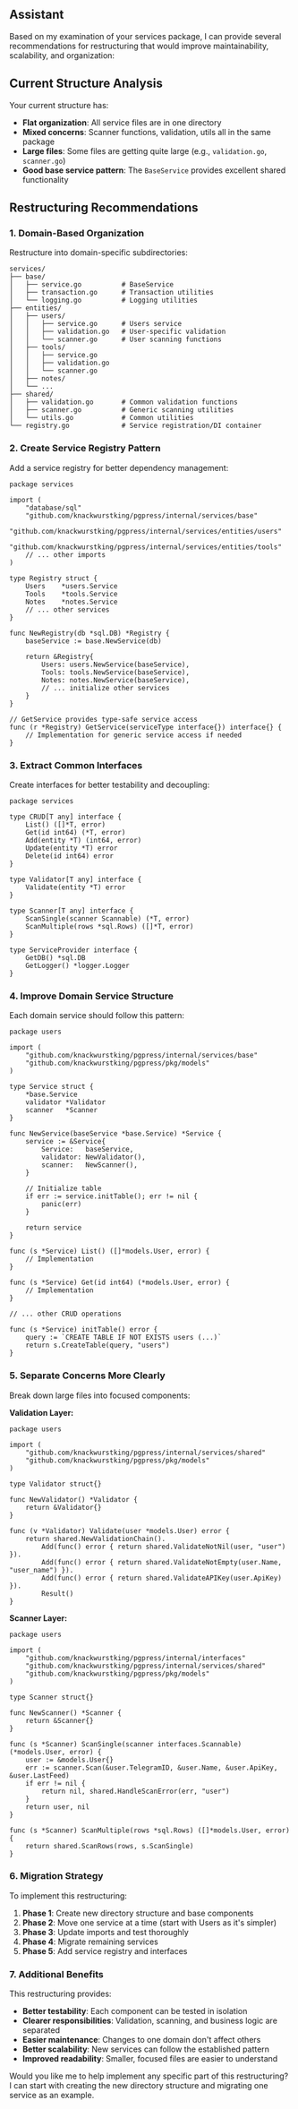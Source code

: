 ## Assistant

Based on my examination of your services package, I can provide several recommendations for restructuring that would improve maintainability, scalability, and organization:

## Current Structure Analysis

Your current structure has:

- **Flat organization**: All service files are in one directory
- **Mixed concerns**: Scanner functions, validation, utils all in the same package
- **Large files**: Some files are getting quite large (e.g., `validation.go`, `scanner.go`)
- **Good base service pattern**: The `BaseService` provides excellent shared functionality

## Restructuring Recommendations

### 1. **Domain-Based Organization**

Restructure into domain-specific subdirectories:

```pg-press/internal/services/base.go#L1-10
services/
├── base/
│   ├── service.go          # BaseService
│   ├── transaction.go      # Transaction utilities
│   └── logging.go          # Logging utilities
├── entities/
│   ├── users/
│   │   ├── service.go      # Users service
│   │   ├── validation.go   # User-specific validation
│   │   └── scanner.go      # User scanning functions
│   ├── tools/
│   │   ├── service.go
│   │   ├── validation.go
│   │   └── scanner.go
│   ├── notes/
│   └── ...
├── shared/
│   ├── validation.go       # Common validation functions
│   ├── scanner.go          # Generic scanning utilities
│   └── utils.go            # Common utilities
└── registry.go             # Service registration/DI container
```

### 2. **Create Service Registry Pattern**

Add a service registry for better dependency management:

```pg-press/internal/services/registry.go#L1-35
package services

import (
    "database/sql"
    "github.com/knackwurstking/pgpress/internal/services/base"
    "github.com/knackwurstking/pgpress/internal/services/entities/users"
    "github.com/knackwurstking/pgpress/internal/services/entities/tools"
    // ... other imports
)

type Registry struct {
    Users    *users.Service
    Tools    *tools.Service
    Notes    *notes.Service
    // ... other services
}

func NewRegistry(db *sql.DB) *Registry {
    baseService := base.NewService(db)

    return &Registry{
        Users: users.NewService(baseService),
        Tools: tools.NewService(baseService),
        Notes: notes.NewService(baseService),
        // ... initialize other services
    }
}

// GetService provides type-safe service access
func (r *Registry) GetService(serviceType interface{}) interface{} {
    // Implementation for generic service access if needed
}
```

### 3. **Extract Common Interfaces**

Create interfaces for better testability and decoupling:

```pg-press/internal/services/interfaces.go#L1-25
package services

type CRUD[T any] interface {
    List() ([]*T, error)
    Get(id int64) (*T, error)
    Add(entity *T) (int64, error)
    Update(entity *T) error
    Delete(id int64) error
}

type Validator[T any] interface {
    Validate(entity *T) error
}

type Scanner[T any] interface {
    ScanSingle(scanner Scannable) (*T, error)
    ScanMultiple(rows *sql.Rows) ([]*T, error)
}

type ServiceProvider interface {
    GetDB() *sql.DB
    GetLogger() *logger.Logger
}
```

### 4. **Improve Domain Service Structure**

Each domain service should follow this pattern:

```pg-press/internal/services/entities/users/service.go#L1-40
package users

import (
    "github.com/knackwurstking/pgpress/internal/services/base"
    "github.com/knackwurstking/pgpress/pkg/models"
)

type Service struct {
    *base.Service
    validator *Validator
    scanner   *Scanner
}

func NewService(baseService *base.Service) *Service {
    service := &Service{
        Service:   baseService,
        validator: NewValidator(),
        scanner:   NewScanner(),
    }

    // Initialize table
    if err := service.initTable(); err != nil {
        panic(err)
    }

    return service
}

func (s *Service) List() ([]*models.User, error) {
    // Implementation
}

func (s *Service) Get(id int64) (*models.User, error) {
    // Implementation
}

// ... other CRUD operations

func (s *Service) initTable() error {
    query := `CREATE TABLE IF NOT EXISTS users (...)`
    return s.CreateTable(query, "users")
}
```

### 5. **Separate Concerns More Clearly**

Break down large files into focused components:

**Validation Layer:**

```pg-press/internal/services/entities/users/validation.go#L1-25
package users

import (
    "github.com/knackwurstking/pgpress/internal/services/shared"
    "github.com/knackwurstking/pgpress/pkg/models"
)

type Validator struct{}

func NewValidator() *Validator {
    return &Validator{}
}

func (v *Validator) Validate(user *models.User) error {
    return shared.NewValidationChain().
        Add(func() error { return shared.ValidateNotNil(user, "user") }).
        Add(func() error { return shared.ValidateNotEmpty(user.Name, "user_name") }).
        Add(func() error { return shared.ValidateAPIKey(user.ApiKey) }).
        Result()
}
```

**Scanner Layer:**

```pg-press/internal/services/entities/users/scanner.go#L1-30
package users

import (
    "github.com/knackwurstking/pgpress/internal/interfaces"
    "github.com/knackwurstking/pgpress/internal/services/shared"
    "github.com/knackwurstking/pgpress/pkg/models"
)

type Scanner struct{}

func NewScanner() *Scanner {
    return &Scanner{}
}

func (s *Scanner) ScanSingle(scanner interfaces.Scannable) (*models.User, error) {
    user := &models.User{}
    err := scanner.Scan(&user.TelegramID, &user.Name, &user.ApiKey, &user.LastFeed)
    if err != nil {
        return nil, shared.HandleScanError(err, "user")
    }
    return user, nil
}

func (s *Scanner) ScanMultiple(rows *sql.Rows) ([]*models.User, error) {
    return shared.ScanRows(rows, s.ScanSingle)
}
```

### 6. **Migration Strategy**

To implement this restructuring:

1. **Phase 1**: Create new directory structure and base components
2. **Phase 2**: Move one service at a time (start with Users as it's simpler)
3. **Phase 3**: Update imports and test thoroughly
4. **Phase 4**: Migrate remaining services
5. **Phase 5**: Add service registry and interfaces

### 7. **Additional Benefits**

This restructuring provides:

- **Better testability**: Each component can be tested in isolation
- **Clearer responsibilities**: Validation, scanning, and business logic are separated
- **Easier maintenance**: Changes to one domain don't affect others
- **Better scalability**: New services can follow the established pattern
- **Improved readability**: Smaller, focused files are easier to understand

Would you like me to help implement any specific part of this restructuring? I can start with creating the new directory structure and migrating one service as an example.
